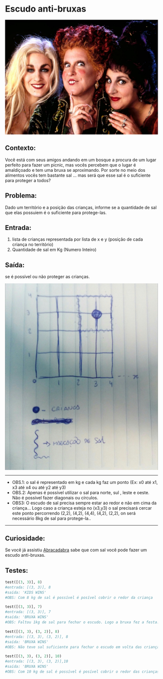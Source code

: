 Escudo anti-bruxas
==================

![img](/resources/bruxas.jpg)

Contexto:
---------
Você está com seus amigos andando em um bosque a procura de um lugar perfeito para fazer um picnic, mas vocês percebem que o lugar é amaldiçoado e tem uma bruxa se aproximando. Por sorte no meio dos alimentos vocês tem bastante sal ... mas será que esse sal é o suficiente para proteger a todos?

Problema:
---------
Dado um território e a posição das crianças, informe se a quantidade de sal que elas possuiem é o suficiente para protege-las.

Entrada:
--------
1. lista de crianças representada por lista de x e y (posição de cada criança no território)  
2. Quantidade de sal em Kg (Numero Inteiro)

Saída: 
------
se é possível ou não proteger as crianças.

![img](/resources/logica.jpg)

---
* OBS.1: o sal é representado em kg e cada kg faz um ponto (Ex: x0 até x1, x3 até x4 ou até y2 até y3)
* OBS.2: Apenas é possível utilizar o sal para norte, sul , leste e oeste. Não é possível fazer diagonais ou círculos.
* OBS3: O escudo de sal precisa sempre estar ao redor e não em cima da criança... Logo caso a criança esteja no (x3,y3) o sal precisará cercar este ponto percorrendo (2,2), (4,2), (4,4), (4,2), (2,2), on será necessário 8kg de sal para protege-la..

---

Curiosidade:
------------
Se você já assistiu [Abracadabra](https://www.imdb.com/title/tt0107120/) sabe que com sal você pode fazer um escudo anti-bruxas.

Testes:
-------
```python
test([(3, 3)], 8)
#entrada: [(3, 3)], 8
#saída: 'KIDS WINS'
#OBS: Com 8 kg de sal é possível é posível cobrir o redor da criança
```

```python
test([(3, 3)], 7)
#entrada: [(3, 3)], 7
#saída: 'BRUXA WINS'
#OBS: Faltou 1kg de sal para fechar o escudo. Logo a bruxa fez a festa.
```

```python
test([(3, 3), (3, 2)], 8)
#entrada: [(3, 3), (3, 2)], 8
#saída: 'BRUXA WINS'
#OBS: Não teve sal suficiente para fechar o escudo em volta das crianças. Logo a bruxa fez a festa.
```
```python
test([(3, 3), (3, 2)], 10)
#entrada: [(3, 3), (3, 2)],10
#saída: 'BRUXA WINS'
#OBS: Com 10 kg de sal é possível é posível cobrir o redor das crianças
```



